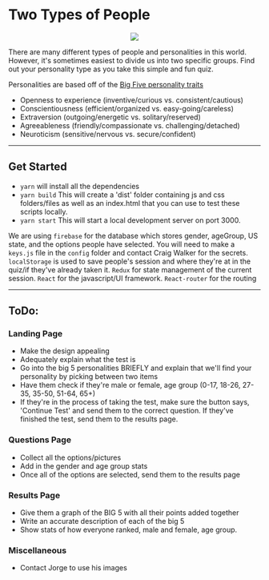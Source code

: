 # Two Types of People
<p align="center">
  <img src="https://upload.wikimedia.org/wikipedia/commons/thumb/1/17/Yin_yang.svg/200px-Yin_yang.svg.png">
</p>
There are many different types of people and personalities in this world. However, it's sometimes easiest to divide us into two specific groups. Find out your personality type as you take this simple and fun quiz.

Personalities are based off of the [Big Five personality traits](https://en.wikipedia.org/wiki/Big_Five_personality_traits)

* Openness to experience (inventive/curious vs. consistent/cautious)
* Conscientiousness (efficient/organized vs. easy-going/careless)
* Extraversion (outgoing/energetic vs. solitary/reserved)
* Agreeableness (friendly/compassionate vs. challenging/detached)
* Neuroticism (sensitive/nervous vs. secure/confident)


---

## Get Started

* `yarn` will install all the dependencies
* `yarn build` This will create a 'dist' folder containing js and css folders/files as well as an index.html that you can use to test these scripts locally.
* `yarn start` This will start a local development server on port 3000.

We are using `firebase` for the database which stores gender, ageGroup, US state, and the options people have selected. You will need to make a `keys.js` file in the `config` folder and contact Craig Walker for the secrets.
`localStorage` is used to save people's session and where they're at in the quiz/if they've already taken it.
`Redux` for state management of the current session.
`React` for the javascript/UI framework.
`React-router` for the routing


---

## ToDo:

### Landing Page
* Make the design appealing
* Adequately explain what the test is
* Go into the big 5 personalities BRIEFLY and explain that we'll find your personality by picking between two items
* Have them check if they're male or female, age group (0-17, 18-26, 27-35, 35-50, 51-64, 65+)
* If they're in the process of taking the test, make sure the button says, 'Continue Test' and send them to the correct question. If they've finished the test, send them to the results page.

### Questions Page
* Collect all the options/pictures
* Add in the gender and age group stats
* Once all of the options are selected, send them to the results page

### Results Page
* Give them a graph of the BIG 5 with all their points added together
* Write an accurate description of each of the big 5
* Show stats of how everyone ranked, male and female, age group.

### Miscellaneous
* Contact Jorge to use his images
